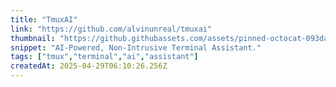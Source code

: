 ```yaml
---
title: "TmuxAI"
link: "https://github.com/alvinunreal/tmuxai"
thumbnail: "https://github.githubassets.com/assets/pinned-octocat-093da3e6fa40.svg"
snippet: "AI-Powered, Non-Intrusive Terminal Assistant."
tags: ["tmux","terminal","ai","assistant"]
createdAt: 2025-04-29T06:10:26.256Z
---
```

